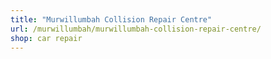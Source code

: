 ```yaml
---
title: "Murwillumbah Collision Repair Centre"
url: /murwillumbah/murwillumbah-collision-repair-centre/
shop: car repair
---
```

